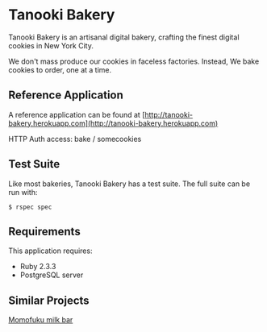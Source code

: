 Tanooki Bakery
================

Tanooki Bakery is an artisanal digital bakery, crafting the finest digital cookies in New York City.

We don't mass produce our cookies in faceless factories. Instead, We bake cookies to order, one at a time.

Reference Application
---------------------
A reference application can be found at [http://tanooki-bakery.herokuapp.com](http://tanooki-bakery.herokuapp.com)

HTTP Auth access: bake / somecookies

Test Suite
----------
Like most bakeries, Tanooki Bakery has a test suite. The full suite can be run with:

``
$ rspec spec
``

Requirements
-------------

This application requires:

- Ruby 2.3.3
- PostgreSQL server

Similar Projects
----------------
[Momofuku milk bar](http://milkbarstore.com/)
